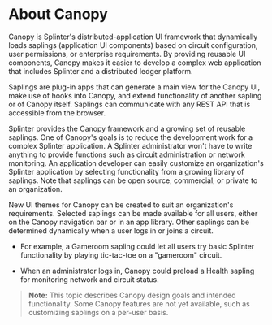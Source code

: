 # About Canopy

Canopy is Splinter's distributed-application UI framework that dynamically
loads saplings (application UI components) based on circuit configuration,
user permissions, or enterprise requirements. By providing reusable UI
components, Canopy makes it easier to develop a complex web application that
includes Splinter and a distributed ledger platform.

Saplings are plug-in apps that can generate a main view for the Canopy UI,
make use of hooks into Canopy, and extend functionality of another sapling or
of Canopy itself. Saplings can communicate with any REST API that is accessible
from the browser.

Splinter provides the Canopy framework and a growing set of reusable saplings.
One of Canopy's goals is to reduce the development work for a complex Splinter
application. A Splinter administrator won't have to write anything to provide
functions such as circuit administration or network monitoring. An application
developer can easily customize an organization's Splinter application by
selecting functionality from a growing library of saplings. Note that saplings
can be open source, commercial, or private to an organization.

New UI themes for Canopy can be created to suit an organization's requirements.
Selected saplings can be made available for all users, either on the Canopy
navigation bar or in an app library. Other saplings can be determined
dynamically when a user logs in or joins a circuit.

* For example, a Gameroom sapling could let all users try basic Splinter
  functionality by playing tic-tac-toe on a "gameroom" circuit.

* When an administrator logs in, Canopy could preload a Health sapling for
  monitoring network and circuit status.

> **Note:** This topic describes Canopy design goals and intended functionality.
> Some Canopy features are not yet available, such as customizing saplings on a
> per-user basis.

